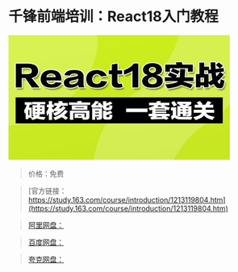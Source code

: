 # 千锋前端培训：React18入门教程

![img](../../../assets/study163/free/d258f4b2fc9649948bee4360b43666f3.jpg)

> 价格：免费

> [官方链接：https://study.163.com/course/introduction/1213119804.htm](https://study.163.com/course/introduction/1213119804.htm)

> [阿里网盘：]()

> [百度网盘：]()

> [夸克网盘：]()
